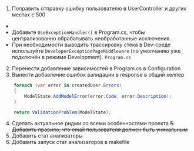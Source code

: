 1. Поправить отправку ошибку пользователю в UserController и других местах с 500
* 
* Добавьте `UseExceptionHandler()` в Program.cs, чтобы централизованно обрабатывать необработанные исключения.
* При необходимости выводить трассировку стека в Dev-среде используйте `DeveloperExceptionPageMiddleware` (по умолчанию уже подключён в режиме Development). `Program.cs`

2. Перенести добавление зависимостей в Program.cs в Configuration
3. Вынести добавление ошибок валидации в response в общий хелпер
```c#
    foreach (var error in createdUser.Errors)
    {
        ModelState.AddModelError(error.Code, error.Description);
    }

    return ValidationProblem(ModelState);
```
4. Сделать актуальное ридми со всеми особенностями проекта
~~5. Добавить правило, что email пользователя должен быть уникальным~~
6. Добавить стат анализаторы
   <PackageReference Include="Microsoft.CodeAnalysis.Analyzers" Version="3.3.4" />
   <PackageReference Include="Microsoft.CodeAnalysis.NetAnalyzers" Version="8.0.0" />
7. Добавить запуск стат анализаторов в makefile
